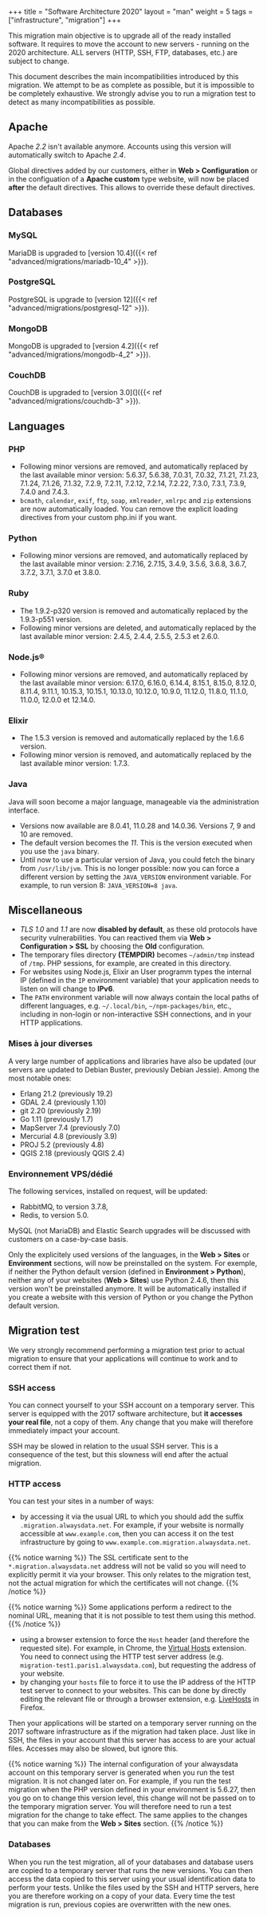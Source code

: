+++
title = "Software Architecture 2020"
layout = "man"
weight = 5
tags = ["infrastructure", "migration"]
+++

This migration main objective is to upgrade all of the ready installed software. It requires to move the account to new servers - running on the 2020 architecture. ALL servers (HTTP, SSH, FTP, databases, etc.) are subject to change.

This document describes the main incompatibilities introduced by this migration. We attempt to be as complete as possible, but it is impossible to be completely exhaustive. We strongly advise you to run a migration test to detect as many incompatibilities as possible.

## Apache

Apache _2.2_ isn't available anymore. Accounts using this version will automatically switch to Apache _2.4_.

Global directives added by our customers, either in **Web > Configuration** or in the configuation of a **Apache custom** type website, will now be placed **after** the default directives. This allows to override these default directives.

## Databases

### MySQL

MariaDB is upgraded to [version 10.4]({{< ref "advanced/migrations/mariadb-10_4" >}}).

### PostgreSQL

PostgreSQL is upgrade to [version 12]({{< ref "advanced/migrations/postgresql-12" >}}).

### MongoDB

MongoDB is upgraded to [version 4.2]({{< ref "advanced/migrations/mongodb-4_2" >}}).

### CouchDB

CouchDB is upgraded to [version 3.0](]({{< ref "advanced/migrations/couchdb-3" >}}).

## Languages

### PHP

- Following minor versions are removed, and automatically replaced by the last available minor version: 5.6.37, 5.6.38, 7.0.31, 7.0.32, 7.1.21, 7.1.23, 7.1.24, 7.1.26, 7.1.32, 7.2.9, 7.2.11, 7.2.12, 7.2.14, 7.2.22, 7.3.0, 7.3.1, 7.3.9, 7.4.0 and 7.4.3.
- `bcmath`, `calendar`, `exif`, `ftp`, `soap`, `xmlreader`, `xmlrpc` and `zip` extensions are now automatically loaded. You can remove the explicit loading directives from your custom php.ini if you want.

### Python

- Following minor versions are removed, and automatically replaced by the last available minor version: 2.7.16, 2.7.15, 3.4.9, 3.5.6, 3.6.8, 3.6.7, 3.7.2, 3.7.1, 3.7.0 et 3.8.0.

### Ruby

- The 1.9.2-p320 version is removed and automatically replaced by the 1.9.3-p551 version.
- Following minor versions are deleted, and automatically replaced by the last available minor version: 2.4.5, 2.4.4, 2.5.5, 2.5.3 et 2.6.0.

### Node.js®

- Following minor versions are removed, and automatically replaced by the last available minor version: 6.17.0, 6.16.0, 6.14.4, 8.15.1, 8.15.0, 8.12.0, 8.11.4, 9.11.1, 10.15.3, 10.15.1, 10.13.0, 10.12.0, 10.9.0, 11.12.0, 11.8.0, 11.1.0, 11.0.0, 12.0.0 et 12.14.0.

### Elixir

- The 1.5.3 version is removed and automatically replaced by the 1.6.6 version.
- Following minor version is removed, and automatically replaced by the last available minor version: 1.7.3.

### Java

Java will soon become a major language, manageable via the administration interface.

- Versions now available are 8.0.41, 11.0.28 and 14.0.36. Versions 7, 9 and 10 are removed.
- The default version becomes the _11_. This is the version executed when you use the `java` binary.
- Until now to use a particular version of Java, you could fetch the binary from `/usr/lib/jvm`. This is no longer possible: now you can force a different version by setting the `JAVA_VERSION` environment variable. For example, to run version 8: `JAVA_VERSION=8 java`.

## Miscellaneous

- _TLS 1.0_ and _1.1_ are now **disabled by default**, as these old protocols have security vulnerabilities. You can reactived them via **Web > Configuration > SSL** by choosing the **Old** configuration.
- The temporary files directory **(TEMPDIR)** becomes `~/admin/tmp` instead of `/tmp`. PHP sessions, for example, are created in this directory.
- For websites using Node.js, Elixir an User programm types the internal IP (defined in the `IP` environment variable) that your application needs to listen on will change to **IPv6**.
- The `PATH` environment variable will now always contain the local paths of different languages, e.g. `~/.local/bin`, `~/npm-packages/bin`, etc., including in non-login or non-interactive SSH connections, and in your HTTP applications.

### Mises à jour diverses

A very large number of applications and libraries have also be updated (our servers are updated to Debian Buster, previously Debian Jessie). Among the most notable ones:

- Erlang 21.2 (previously 19.2)
- GDAL 2.4 (previously 1.10)
- git 2.20 (previously 2.19)
- Go 1.11 (previously 1.7)
- MapServer 7.4 (previously 7.0)
- Mercurial 4.8 (previously 3.9)
- PROJ 5.2 (previously 4.8)
- QGIS 2.18 (previously QGIS 2.4)

### Environnement VPS/dédié

The following services, installed on request, will be updated:

- RabbitMQ, to version 3.7.8,
- Redis, to version 5.0.

MySQL (not MariaDB) and Elastic Search upgrades will be discussed with customers on a case-by-case basis.

Only the explicitely used versions of the languages, in the **Web > Sites** or **Environment** sections, will now be preinstalled on the system. For exemple, if neither the Python default version (defined in **Environment > Python**), neither any of your websites (**Web > Sites**) use Python 2.4.6, then this version won't be preinstalled anymore. It will be automatically installed if you create a website with this version of Python or you change the Python default version.

## Migration test

We very strongly recommend performing a migration test prior to actual migration to ensure that your applications will continue to work and to correct them if not.

### SSH access

You can connect yourself to your SSH account on a temporary server. This server is equipped with the 2017 software architecture, but **it accesses your real file**, not a copy of them. Any change that you make will therefore immediately impact your account.

SSH may be slowed in relation to the usual SSH server. This is a consequence of the test, but this slowness will end after the actual migration.

### HTTP access

You can test your sites in a number of ways:

- by accessing it via the usual URL to which you should add the suffix `.migration.alwaysdata.net`. For example, if your website is normally accessible at `www.example.com`, then you can access it on the test infrastructure by going to `www.example.com.migration.alwaysdata.net`.

{{% notice warning %}}
The SSL certificate sent to the `*.migration.alwaysdata.net` address will not be valid so you will need to explicitly permit it via your browser. This only relates to the migration test, not the actual migration for which the certificates will not change.
{{% /notice %}}

{{% notice warning %}}
Some applications perform a redirect to the nominal URL, meaning that it is not possible to test them using this method.
{{% /notice %}}

- using a browser extension to force the `Host` header (and therefore the requested site). For example, in Chrome, the [Virtual Hosts](https://chrome.google.com/webstore/detail/virtual-hosts/aiehidpclglccialeifedhajckcpedom) extension. You need to connect using the HTTP test server address (e.g. `migration-test1.paris1.alwaysdata.com`), but requesting the address of your website.
- by changing your `hosts` file to force it to use the IP address of the HTTP test server to connect to your websites. This can be done by directly editing the relevant file or through a browser extension, e.g. [LiveHosts](https://addons.mozilla.org/en_US/firefox/addon/livehosts/) in Firefox.

Then your applications will be started on a temporary server running on the 2017 software infrastructure as if the migration had taken place. Just like in SSH, the files in your account that this server has access to are your actual files. Accesses may also be slowed, but ignore this.

{{% notice warning %}}
The internal configuration of your alwaysdata account on this temporary server is generated when you run the test migration. It is not changed later on. For example, if you run the test migration when the PHP version defined in your environment is 5.6.27, then you go on to change this version level, this change will not be passed on to the temporary migration server. You will therefore need to run a test migration for the change to take effect. The same applies to the changes that you can make from the **Web > Sites** section.
{{% /notice %}}

### Databases

When you run the test migration, all of your databases and database users are copied to a temporary server that runs the new versions. You can then access the data copied to this server using your usual identification data to perform your tests. Unlike the files used by the SSH and HTTP servers, here you are therefore working on a copy of your data. Every time the test migration is run, previous copies are overwritten with the new ones.
